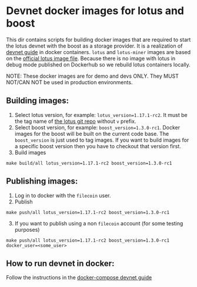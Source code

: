 # Devnet docker images for lotus and boost

This dir contains scripts for building docker images that are required to start the lotus devnet with the boost as a storage provider. It is a realization of [devnet guide](../../documentation/devnet.md) in docker containers. `lotus` and `lotus-miner` images are based on the [official lotus image file](https://github.com/filecoin-project/lotus/blob/master/Dockerfile.lotus). Because there is no image with lotus in debug mode published on Dockerhub so we rebuild lotus containers locally. 

NOTE: These docker images are for demo and devs ONLY. They MUST NOT/CAN NOT be used in production environments.

## Building images:

1. Select lotus version, for example: `lotus_version=1.17.1-rc2`. It must be the tag name of [the lotus git repo](https://github.com/filecoin-project/lotus/tags) without `v` prefix.
2. Select boost version, for example: `boost_version=1.3.0-rc1`. Docker images for the boost will be built on the current code base. The `boost_version` is just used to tag images. If you want to build images for a specific boost version then you have to checkout that version first.
3. Build images

```
make build/all lotus_version=1.17.1-rc2 boost_version=1.3.0-rc1
```
## Publishing images:

1. Log in to docker with the `filecoin` user.
2. Publish
```
make push/all lotus_version=1.17.1-rc2 boost_version=1.3.0-rc1
```
3. If you want to publish using a non `filecoin` account (for some testing purposes)

```
make push/all lotus_version=1.17.1-rc2 boost_version=1.3.0-rc1 docker_user=<some_user>
```
## How to run devnet in docker:

Follow the instructions in the [docker-compose devnet guide](../../examples/devnet/README.md)
